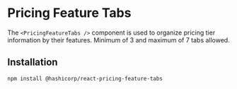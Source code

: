 # Pricing Feature Tabs

The `<PricingFeatureTabs />` component is used to organize pricing tier information by their features. Minimum of 3 and maximum of 7 tabs allowed.

## Installation

```sh
npm install @hashicorp/react-pricing-feature-tabs
```
